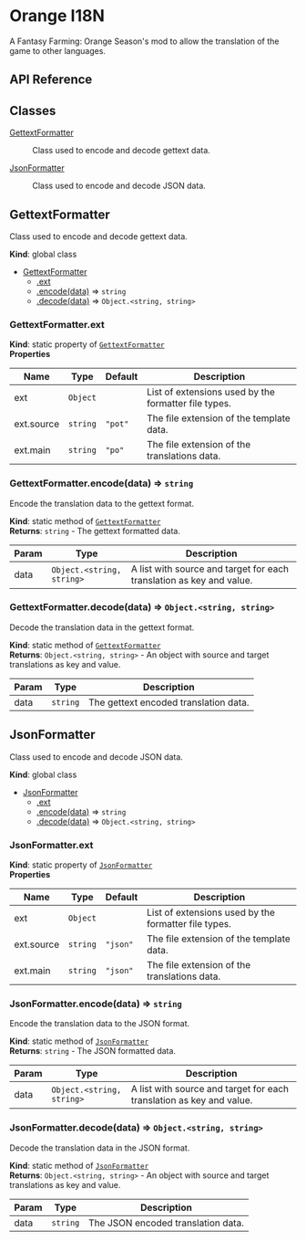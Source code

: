 # Orange I18N

A Fantasy Farming: Orange Season's mod to allow the translation of the game to other languages.

## API Reference

## Classes

<dl>
<dt><a href="#GettextFormatter">GettextFormatter</a></dt>
<dd><p>Class used to encode and decode gettext data.</p>
</dd>
<dt><a href="#JsonFormatter">JsonFormatter</a></dt>
<dd><p>Class used to encode and decode JSON data.</p>
</dd>
</dl>

<a name="GettextFormatter"></a>

## GettextFormatter
Class used to encode and decode gettext data.

**Kind**: global class  

* [GettextFormatter](#GettextFormatter)
    * [.ext](#GettextFormatter.ext)
    * [.encode(data)](#GettextFormatter.encode) ⇒ <code>string</code>
    * [.decode(data)](#GettextFormatter.decode) ⇒ <code>Object.&lt;string, string&gt;</code>

<a name="GettextFormatter.ext"></a>

### GettextFormatter.ext
**Kind**: static property of [<code>GettextFormatter</code>](#GettextFormatter)  
**Properties**

| Name | Type | Default | Description |
| --- | --- | --- | --- |
| ext | <code>Object</code> |  | List of extensions used by the formatter file types. |
| ext.source | <code>string</code> | <code>&quot;pot&quot;</code> | The file extension of the template data. |
| ext.main | <code>string</code> | <code>&quot;po&quot;</code> | The file extension of the translations data. |

<a name="GettextFormatter.encode"></a>

### GettextFormatter.encode(data) ⇒ <code>string</code>
Encode the translation data to the gettext format.

**Kind**: static method of [<code>GettextFormatter</code>](#GettextFormatter)  
**Returns**: <code>string</code> - The gettext formatted data.  

| Param | Type | Description |
| --- | --- | --- |
| data | <code>Object.&lt;string, string&gt;</code> | A list with source and target for each translation as     key and value. |

<a name="GettextFormatter.decode"></a>

### GettextFormatter.decode(data) ⇒ <code>Object.&lt;string, string&gt;</code>
Decode the translation data in the gettext format.

**Kind**: static method of [<code>GettextFormatter</code>](#GettextFormatter)  
**Returns**: <code>Object.&lt;string, string&gt;</code> - An object with source and target translations as key and
    value.  

| Param | Type | Description |
| --- | --- | --- |
| data | <code>string</code> | The gettext encoded translation data. |

<a name="JsonFormatter"></a>

## JsonFormatter
Class used to encode and decode JSON data.

**Kind**: global class  

* [JsonFormatter](#JsonFormatter)
    * [.ext](#JsonFormatter.ext)
    * [.encode(data)](#JsonFormatter.encode) ⇒ <code>string</code>
    * [.decode(data)](#JsonFormatter.decode) ⇒ <code>Object.&lt;string, string&gt;</code>

<a name="JsonFormatter.ext"></a>

### JsonFormatter.ext
**Kind**: static property of [<code>JsonFormatter</code>](#JsonFormatter)  
**Properties**

| Name | Type | Default | Description |
| --- | --- | --- | --- |
| ext | <code>Object</code> |  | List of extensions used by the formatter file types. |
| ext.source | <code>string</code> | <code>&quot;json&quot;</code> | The file extension of the template data. |
| ext.main | <code>string</code> | <code>&quot;json&quot;</code> | The file extension of the translations data. |

<a name="JsonFormatter.encode"></a>

### JsonFormatter.encode(data) ⇒ <code>string</code>
Encode the translation data to the JSON format.

**Kind**: static method of [<code>JsonFormatter</code>](#JsonFormatter)  
**Returns**: <code>string</code> - The JSON formatted data.  

| Param | Type | Description |
| --- | --- | --- |
| data | <code>Object.&lt;string, string&gt;</code> | A list with source and target for each translation as     key and value. |

<a name="JsonFormatter.decode"></a>

### JsonFormatter.decode(data) ⇒ <code>Object.&lt;string, string&gt;</code>
Decode the translation data in the JSON format.

**Kind**: static method of [<code>JsonFormatter</code>](#JsonFormatter)  
**Returns**: <code>Object.&lt;string, string&gt;</code> - An object with source and target translations as key and
    value.  

| Param | Type | Description |
| --- | --- | --- |
| data | <code>string</code> | The JSON encoded translation data. |


